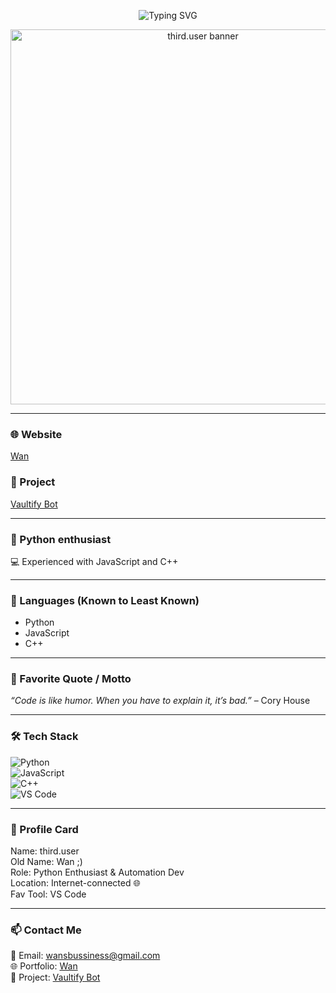 <p align="center">
  <img src="https://readme-typing-svg.demolab.com?font=Fira+Code&duration=3000&pause=1000&color=F7F7F7&center=true&vCenter=true&width=435&lines=Hey%2C+I'm+third.user;Python+Enthusiast+%7C+Bot+Builder;Bang Energy-powered+Developer+%E2%98%95%EF%B8%8F" alt="Typing SVG" />
</p>


<p align="center">
  <img src="https://wallpapers.com/images/featured/4k-aesthetic-anime-qd4ytudgcxbxzab2.jpg" alt="third.user banner" width="600"/>
</p>

---

### 🌐 Website  
[Wan](https://wan.tazl.dev)  

### 🚀 Project  
[Vaultify Bot](https://vaultifybot.vercel.app/)

---

### 🐍 Python enthusiast  
💻 Experienced with JavaScript and C++

---

### 🧠 Languages (Known to Least Known)

- Python  
- JavaScript  
- C++

---

### 💬 Favorite Quote / Motto

_“Code is like humor. When you have to explain it, it’s bad.”_ – Cory House

---

### 🛠 Tech Stack

![Python](https://img.shields.io/badge/-Python-222?style=flat&logo=python&logoColor=yellow)  
![JavaScript](https://img.shields.io/badge/-JavaScript-222?style=flat&logo=javascript)  
![C++](https://img.shields.io/badge/-C++-222?style=flat&logo=cplusplus&logoColor=blue)  
![VS Code](https://img.shields.io/badge/-VSCode-222?style=flat&logo=visualstudiocode&logoColor=blue)

---

### 🖤 Profile Card

Name: third.user  
Old Name: Wan ;)  
Role: Python Enthusiast & Automation Dev  
Location: Internet-connected 🌐  
Fav Tool: VS Code

---

### 📫 Contact Me

📧 Email: [wansbussiness@gmail.com](mailto:wansbussiness@gmail.com)  
🌐 Portfolio: [Wan](https://wan.tazl.dev)  
🧪 Project: [Vaultify Bot](https://vaultifybot.vercel.app/)

